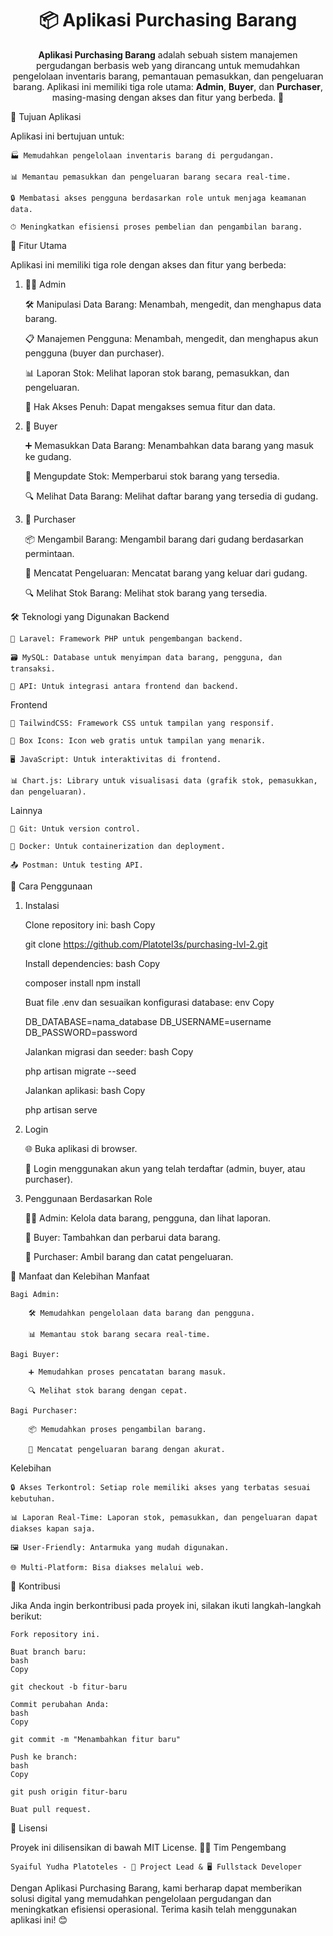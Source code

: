 <h1 align="center">📦 Aplikasi Purchasing Barang</h1><p align="center"> <strong>Aplikasi Purchasing Barang</strong> adalah sebuah sistem manajemen pergudangan berbasis web yang dirancang untuk memudahkan pengelolaan inventaris barang, pemantauan pemasukkan, dan pengeluaran barang. Aplikasi ini memiliki tiga role utama: <strong>Admin</strong>, <strong>Buyer</strong>, dan <strong>Purchaser</strong>, masing-masing dengan akses dan fitur yang berbeda. 🚀 </p>
🎯 Tujuan Aplikasi

Aplikasi ini bertujuan untuk:

    🏭 Memudahkan pengelolaan inventaris barang di pergudangan.

    📊 Memantau pemasukkan dan pengeluaran barang secara real-time.

    🔒 Membatasi akses pengguna berdasarkan role untuk menjaga keamanan data.

    ⏱ Meningkatkan efisiensi proses pembelian dan pengambilan barang.

🌟 Fitur Utama

Aplikasi ini memiliki tiga role dengan akses dan fitur yang berbeda:
1. 👨‍💼 Admin

    🛠️ Manipulasi Data Barang: Menambah, mengedit, dan menghapus data barang.

    📋 Manajemen Pengguna: Menambah, mengedit, dan menghapus akun pengguna (buyer dan purchaser).

    📊 Laporan Stok: Melihat laporan stok barang, pemasukkan, dan pengeluaran.

    🔐 Hak Akses Penuh: Dapat mengakses semua fitur dan data.

2. 🛒 Buyer

    ➕ Memasukkan Data Barang: Menambahkan data barang yang masuk ke gudang.

    📝 Mengupdate Stok: Memperbarui stok barang yang tersedia.

    🔍 Melihat Data Barang: Melihat daftar barang yang tersedia di gudang.

3. 🚚 Purchaser

    📦 Mengambil Barang: Mengambil barang dari gudang berdasarkan permintaan.

    📄 Mencatat Pengeluaran: Mencatat barang yang keluar dari gudang.

    🔍 Melihat Stok Barang: Melihat stok barang yang tersedia.

🛠️ Teknologi yang Digunakan
Backend

    🐘 Laravel: Framework PHP untuk pengembangan backend.

    🗃️ MySQL: Database untuk menyimpan data barang, pengguna, dan transaksi.

    🔗 API: Untuk integrasi antara frontend dan backend.

Frontend

    🎨 TailwindCSS: Framework CSS untuk tampilan yang responsif.

    🎨 Box Icons: Icon web gratis untuk tampilan yang menarik.

    🖥️ JavaScript: Untuk interaktivitas di frontend.

    📊 Chart.js: Library untuk visualisasi data (grafik stok, pemasukkan, dan pengeluaran).

Lainnya

    🐙 Git: Untuk version control.

    🐳 Docker: Untuk containerization dan deployment.

    📤 Postman: Untuk testing API.

🚀 Cara Penggunaan
1. Instalasi

    Clone repository ini:
    bash
    Copy

    git clone https://github.com/Platotel3s/purchasing-lvl-2.git

    Install dependencies:
    bash
    Copy

    composer install
    npm install

    Buat file .env dan sesuaikan konfigurasi database:
    env
    Copy

    DB_DATABASE=nama_database
    DB_USERNAME=username
    DB_PASSWORD=password

    Jalankan migrasi dan seeder:
    bash
    Copy

    php artisan migrate --seed

    Jalankan aplikasi:
    bash
    Copy

    php artisan serve

2. Login

    🌐 Buka aplikasi di browser.

    🔑 Login menggunakan akun yang telah terdaftar (admin, buyer, atau purchaser).

3. Penggunaan Berdasarkan Role

    👨‍💼 Admin: Kelola data barang, pengguna, dan lihat laporan.

    🛒 Buyer: Tambahkan dan perbarui data barang.

    🚚 Purchaser: Ambil barang dan catat pengeluaran.

🌟 Manfaat dan Kelebihan
Manfaat

    Bagi Admin:

        🛠️ Memudahkan pengelolaan data barang dan pengguna.

        📊 Memantau stok barang secara real-time.

    Bagi Buyer:

        ➕ Memudahkan proses pencatatan barang masuk.

        🔍 Melihat stok barang dengan cepat.

    Bagi Purchaser:

        📦 Memudahkan proses pengambilan barang.

        📄 Mencatat pengeluaran barang dengan akurat.

Kelebihan

    🔒 Akses Terkontrol: Setiap role memiliki akses yang terbatas sesuai kebutuhan.

    📊 Laporan Real-Time: Laporan stok, pemasukkan, dan pengeluaran dapat diakses kapan saja.

    🖼️ User-Friendly: Antarmuka yang mudah digunakan.

    🌐 Multi-Platform: Bisa diakses melalui web.

🤝 Kontribusi

Jika Anda ingin berkontribusi pada proyek ini, silakan ikuti langkah-langkah berikut:

    Fork repository ini.

    Buat branch baru:
    bash
    Copy

    git checkout -b fitur-baru

    Commit perubahan Anda:
    bash
    Copy

    git commit -m "Menambahkan fitur baru"

    Push ke branch:
    bash
    Copy

    git push origin fitur-baru

    Buat pull request.

📜 Lisensi

Proyek ini dilisensikan di bawah MIT License.
👨‍💻 Tim Pengembang

    Syaiful Yudha Platoteles - 🚀 Project Lead & 🖥️ Fullstack Developer

    

Dengan Aplikasi Purchasing Barang, kami berharap dapat memberikan solusi digital yang memudahkan pengelolaan pergudangan dan meningkatkan efisiensi operasional. Terima kasih telah menggunakan aplikasi ini! 😊
